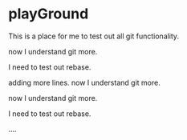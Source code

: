 # playGround
This is a place for me to test out all git functionality.



now I understand git more.

I need to test out rebase.

adding more lines.
now I understand git more.


now I understand git more.

I need to test out rebase.

....